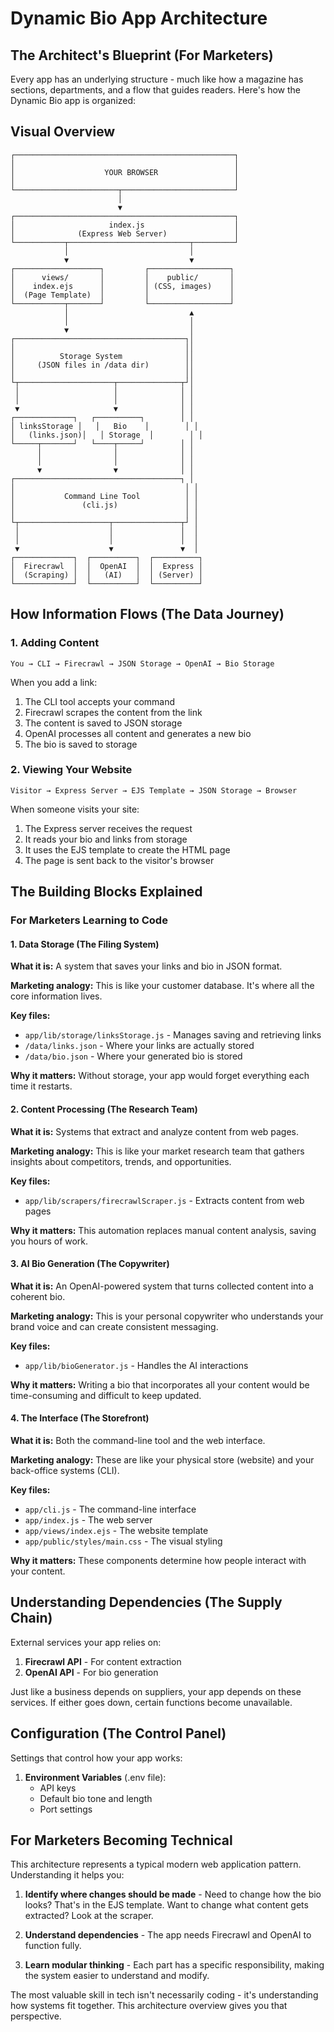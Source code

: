 # Dynamic Bio App Architecture

## The Architect's Blueprint (For Marketers)

Every app has an underlying structure - much like how a magazine has sections, departments, and a flow that guides readers. Here's how the Dynamic Bio app is organized:

## Visual Overview

```
┌─────────────────────────────────────────────────┐
│                                                 │
│                    YOUR BROWSER                 │
│                                                 │
└───────────────────────┬─────────────────────────┘
                        │
                        ▼
┌─────────────────────────────────────────────────┐
│                     index.js                    │
│              (Express Web Server)               │
└───────────┬───────────────────────────┬─────────┘
            │                           │
            ▼                           ▼
┌───────────────────┐         ┌──────────────────┐
│      views/       │         │    public/       │
│    index.ejs      │         │ (CSS, images)    │
│  (Page Template)  │         │                  │
└───────────┬───────┘         └──────────────────┘
            │                           ▲
            │                           │
            ▼                           │
┌──────────────────────────────────────┐│
│                                      ││
│          Storage System              ││
│     (JSON files in /data dir)        ││
│                                      ││
└┬─────────────────────┬──────────────┬┘│
 │                     │              │ │
 │                     │              │ │
 ▼                     ▼              │ │
┌─────────────┐   ┌──────────┐        │ │
│ linksStorage │   │   Bio    │        │ │
│   (links.json)│   │ Storage  │        │ │
└─────┬───────┘   └────┬─────┘        │ │
      │                │              │ │
      │                │              │ │
      ▼                ▼              │ │
┌─────────────────────────────────────┐ │
│                                      │ │
│           Command Line Tool          │ │
│               (cli.js)               │ │
│                                      │ │
└┬────────────────────┬───────────────┬┘ │
 │                    │               │  │
 │                    │               │  │
 ▼                    ▼               ▼  │
┌─────────────┐  ┌──────────┐  ┌──────────┐
│  Firecrawl  │  │  OpenAI  │  │  Express │
│  (Scraping) │  │   (AI)   │  │ (Server) │
└─────────────┘  └──────────┘  └──────────┘
```

## How Information Flows (The Data Journey)

### 1. Adding Content

```
You → CLI → Firecrawl → JSON Storage → OpenAI → Bio Storage
```

When you add a link:
1. The CLI tool accepts your command
2. Firecrawl scrapes the content from the link
3. The content is saved to JSON storage
4. OpenAI processes all content and generates a new bio
5. The bio is saved to storage

### 2. Viewing Your Website

```
Visitor → Express Server → EJS Template → JSON Storage → Browser
```

When someone visits your site:
1. The Express server receives the request
2. It reads your bio and links from storage
3. It uses the EJS template to create the HTML page
4. The page is sent back to the visitor's browser

## The Building Blocks Explained

### For Marketers Learning to Code

#### 1. Data Storage (The Filing System)

**What it is:** A system that saves your links and bio in JSON format.

**Marketing analogy:** This is like your customer database. It's where all the core information lives.

**Key files:**
- `app/lib/storage/linksStorage.js` - Manages saving and retrieving links
- `/data/links.json` - Where your links are actually stored
- `/data/bio.json` - Where your generated bio is stored

**Why it matters:** Without storage, your app would forget everything each time it restarts.

#### 2. Content Processing (The Research Team)

**What it is:** Systems that extract and analyze content from web pages.

**Marketing analogy:** This is like your market research team that gathers insights about competitors, trends, and opportunities.

**Key files:**
- `app/lib/scrapers/firecrawlScraper.js` - Extracts content from web pages

**Why it matters:** This automation replaces manual content analysis, saving you hours of work.

#### 3. AI Bio Generation (The Copywriter)

**What it is:** An OpenAI-powered system that turns collected content into a coherent bio.

**Marketing analogy:** This is your personal copywriter who understands your brand voice and can create consistent messaging.

**Key files:**
- `app/lib/bioGenerator.js` - Handles the AI interactions

**Why it matters:** Writing a bio that incorporates all your content would be time-consuming and difficult to keep updated.

#### 4. The Interface (The Storefront)

**What it is:** Both the command-line tool and the web interface.

**Marketing analogy:** These are like your physical store (website) and your back-office systems (CLI).

**Key files:**
- `app/cli.js` - The command-line interface
- `app/index.js` - The web server
- `app/views/index.ejs` - The website template
- `app/public/styles/main.css` - The visual styling

**Why it matters:** These components determine how people interact with your content.

## Understanding Dependencies (The Supply Chain)

External services your app relies on:

1. **Firecrawl API** - For content extraction
2. **OpenAI API** - For bio generation

Just like a business depends on suppliers, your app depends on these services. If either goes down, certain functions become unavailable.

## Configuration (The Control Panel)

Settings that control how your app works:

1. **Environment Variables** (.env file):
   - API keys
   - Default bio tone and length
   - Port settings

## For Marketers Becoming Technical

This architecture represents a typical modern web application pattern. Understanding it helps you:

1. **Identify where changes should be made** - Need to change how the bio looks? That's in the EJS template. Want to change what content gets extracted? Look at the scraper.

2. **Understand dependencies** - The app needs Firecrawl and OpenAI to function fully.

3. **Learn modular thinking** - Each part has a specific responsibility, making the system easier to understand and modify.

The most valuable skill in tech isn't necessarily coding - it's understanding how systems fit together. This architecture overview gives you that perspective. 